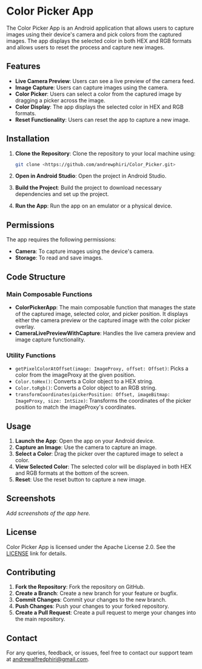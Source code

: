 # Color Picker App

The Color Picker App is an Android application that allows users to capture images using their device's camera and pick colors from the captured images. The app displays the selected color in both HEX and RGB formats and allows users to reset the process and capture new images.

## Features

- **Live Camera Preview**: Users can see a live preview of the camera feed.
- **Image Capture**: Users can capture images using the camera.
- **Color Picker**: Users can select a color from the captured image by dragging a picker across the image.
- **Color Display**: The app displays the selected color in HEX and RGB formats.
- **Reset Functionality**: Users can reset the app to capture a new image.

## Installation

1. **Clone the Repository**: Clone the repository to your local machine using:
    ```sh
    git clone <https://github.com/andrewphiri/Color_Picker.git>
    ```

2. **Open in Android Studio**: Open the project in Android Studio.

3. **Build the Project**: Build the project to download necessary dependencies and set up the project.

4. **Run the App**: Run the app on an emulator or a physical device.

## Permissions

The app requires the following permissions:
- **Camera**: To capture images using the device's camera.
- **Storage**: To read and save images.

## Code Structure

### Main Composable Functions

- **ColorPickerApp**: The main composable function that manages the state of the captured image, selected color, and picker position. It displays either the camera preview or the captured image with the color picker overlay.
- **CameraLivePreviewWithCapture**: Handles the live camera preview and image capture functionality.

### Utility Functions

- `getPixelColorAtOffset(image: ImageProxy, offset: Offset)`: Picks a color from the imageProxy at the given position.
- `Color.toHex()`: Converts a Color object to a HEX string.
- `Color.toRgb()`: Converts a Color object to an RGB string.
- `transformCoordinates(pickerPosition: Offset, imageBitmap: ImageProxy, size: IntSize)`: Transforms the coordinates of the picker position to match the imageProxy's coordinates.

## Usage

1. **Launch the App**: Open the app on your Android device.
2. **Capture an Image**: Use the camera to capture an image.
3. **Select a Color**: Drag the picker over the captured image to select a color.
4. **View Selected Color**: The selected color will be displayed in both HEX and RGB formats at the bottom of the screen.
5. **Reset**: Use the reset button to capture a new image.

## Screenshots

_Add screenshots of the app here._

## License

Color Picker App is licensed under the Apache License 2.0. See
the [LICENSE](https://www.apache.org/licenses/LICENSE-2.0) link for details.

## Contributing

1. **Fork the Repository**: Fork the repository on GitHub.
2. **Create a Branch**: Create a new branch for your feature or bugfix.
3. **Commit Changes**: Commit your changes to the new branch.
4. **Push Changes**: Push your changes to your forked repository.
5. **Create a Pull Request**: Create a pull request to merge your changes into the main repository.

## Contact

For any queries, feedback, or issues, feel free to contact our support team
at [andrewalfredphiri@gmail.com](andrewalfredphiri@gmail.com).
